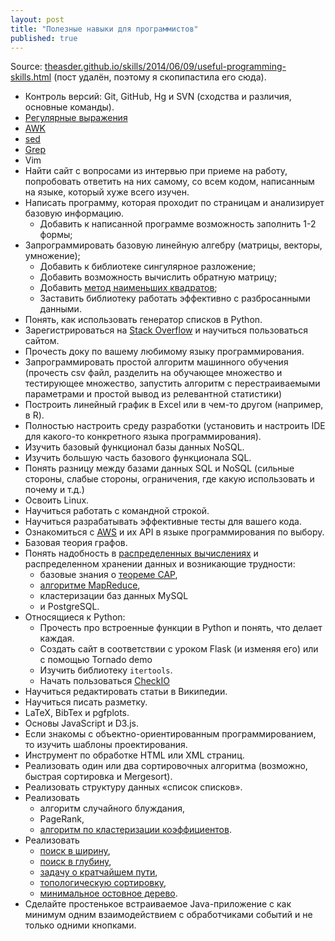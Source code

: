 ```yaml
---
layout: post
title: "Полезные навыки для программистов" 
published: true
---
```


Source: [theasder.github.io/skills/2014/06/09/useful-programming-skills.html](http://theasder.github.io/skills/2014/06/09/useful-programming-skills.html) (пост удалён, поэтому я скопипастила его сюда).

- Контроль версий: Git, GitHub, Hg и SVN (сходства и различия, основные команды).
- [Регулярные выражения](http://ru.wikipedia.org/wiki/%D0%A0%D0%B5%D0%B3%D1%83%D0%BB%D1%8F%D1%80%D0%BD%D1%8B%D0%B5_%D0%B2%D1%8B%D1%80%D0%B0%D0%B6%D0%B5%D0%BD%D0%B8%D1%8F) 
- [AWK](https://ru.wikipedia.org/wiki/AWK) 
- [sed](http://ru.wikipedia.org/wiki/Sed) 
- [Grep](https://ru.wikipedia.org/wiki/Grep) 
- Vim 
- Найти сайт с вопросами из интервью при приеме на работу, попробовать ответить на них самому, со всем кодом, написанным на языке, который хуже всего изучен.
- Написать программу, которая проходит по страницам и анализирует базовую информацию. 
    - Добавить к написанной программе возможность заполнить 1-2 формы;
- Запрограммировать базовую линейную алгебру (матрицы, векторы, умножение);
    - Добавить к библиотеке сингулярное разложение;
    - Добавить возможность вычислить обратную матрицу;
    - Добавить [метод наименьших квадратов](http://ru.wikipedia.org/wiki/%D0%9C%D0%B5%D1%82%D0%BE%D0%B4_%D0%BD%D0%B0%D0%B8%D0%BC%D0%B5%D0%BD%D1%8C%D1%88%D0%B8%D1%85_%D0%BA%D0%B2%D0%B0%D0%B4%D1%80%D0%B0%D1%82%D0%BE%D0%B2); 
    - Заставить библиотеку работать эффективно с разбросанными данными. 
- Понять, как использовать генератор списков в Python. 
- Зарегистрироваться на [Stack Overflow](http://stackoverflow.com/) и научиться пользоваться сайтом.
- Прочесть доку по вашему любимому языку программирования.
- Запрограммировать простой алгоритм машинного обучения (прочесть csv файл, разделить на обучающее множество и тестирующее множество, запустить алгоритм с перестраиваемыми параметрами и простой вывод из релевантной статистики)
- Построить линейный график в Excel или в чем-то другом (например, в R). 
- Полностью настроить среду разработки (установить и настроить IDE для какого-то конкретного языка программирования).
- Изучить базовый функционал базы данных NoSQL.
- Изучить большую часть базового функционала SQL. 
- Понять разницу между базами данных SQL и NoSQL (сильные стороны, слабые стороны, ограничения, где какую использовать и почему и т.д.) 
- Освоить Linux. 
- Научиться работать с командной строкой.
- Научиться разрабатывать эффективные тесты для вашего кода. 
- Ознакомиться с [AWS](amazon.com) и их API в языке программирования по выбору. 
- Базовая теория графов.  
- Понять надобность в [распределенных вычислениях](https://ru.wikipedia.org/wiki/%D0%A0%D0%B0%D1%81%D0%BF%D1%80%D0%B5%D0%B4%D0%B5%D0%BB%D1%91%D0%BD%D0%BD%D1%8B%D0%B5_%D0%B2%D1%8B%D1%87%D0%B8%D1%81%D0%BB%D0%B5%D0%BD%D0%B8%D1%8F) и распределенном хранении данных и возникающие трудности:
    - базовые знания о [теореме CAP](http://ru.wikipedia.org/wiki/%D0%A2%D0%B5%D0%BE%D1%80%D0%B5%D0%BC%D0%B0_CAP), 
    - [алгоритме MapReduce](http://ru.wikipedia.org/wiki/MapReduce), 
    - кластеризации баз данных MySQL 
    - и PostgreSQL. 
- Относящиеся к Python: 
    - Прочесть про встроенные функции в Python и понять, что делает каждая. 
    - Создать сайт в соответствии c уроком Flask (и изменяя его) или с помощью Tornado demo 
    - Изучить библиотеку `itertools`. 
    - Начать пользоваться [CheckIO](http://www.checkio.org/)
- Научиться редактировать статьи в Википедии. 
- Научиться писать разметку. 
- LaTeX, BibTex и pgfplots.
- Основы JavaScript и D3.js.
- Если знакомы с объектно-ориентированным программированием, то изучить шаблоны проектирования.
- Инструмент по обработке HTML или XML страниц.
- Реализовать один или два сортировочных алгоритма (возможно, быстрая сортировка и Mergesort).
- Реализовать структуру данных «список списков».
- Реализовать 
    - алгоритм случайного блуждания, 
    - PageRank, 
    - [алгоритм по кластеризации коэффициентов](http://en.wikipedia.org/wiki/Clustering_coefficient).
- Реализовать 
    - [поиск в ширину](http://ru.wikipedia.org/wiki/%D0%9F%D0%BE%D0%B8%D1%81%D0%BA_%D0%B2_%D1%88%D0%B8%D1%80%D0%B8%D0%BD%D1%83), 
    - [поиск в глубину](http://ru.wikipedia.org/wiki/%D0%9F%D0%BE%D0%B8%D1%81%D0%BA_%D0%B2_%D0%B3%D0%BB%D1%83%D0%B1%D0%B8%D0%BD%D1%83), 
    - [задачу о кратчайшем пути](http://ru.wikipedia.org/wiki/%D0%97%D0%B0%D0%B4%D0%B0%D1%87%D0%B0_%D0%BE_%D0%BA%D1%80%D0%B0%D1%82%D1%87%D0%B0%D0%B9%D1%88%D0%B5%D0%BC_%D0%BF%D1%83%D1%82%D0%B8), 
    - [топологическую сортировку](http://ru.wikipedia.org/wiki/%D0%A2%D0%BE%D0%BF%D0%BE%D0%BB%D0%BE%D0%B3%D0%B8%D1%87%D0%B5%D1%81%D0%BA%D0%B0%D1%8F_%D1%81%D0%BE%D1%80%D1%82%D0%B8%D1%80%D0%BE%D0%B2%D0%BA%D0%B0),
    - [минимальное остовное дерево](http://ru.wikipedia.org/wiki/%D0%9C%D0%B8%D0%BD%D0%B8%D0%BC%D0%B0%D0%BB%D1%8C%D0%BD%D0%BE%D0%B5_%D0%BE%D1%81%D1%82%D0%BE%D0%B2%D0%BD%D0%BE%D0%B5_%D0%B4%D0%B5%D1%80%D0%B5%D0%B2%D0%BE).
- Сделайте простенькое встраиваемое Java-приложение с как минимум одним взаимодействием с обработчиками событий и не только одними кнопками.